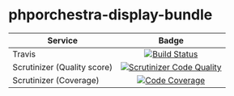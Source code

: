 phporchestra-display-bundle
===========================

| Service       | Badge         |
| ------------- |:-------------:|
| Travis | [![Build Status](https://magnum.travis-ci.com/open-orchestra/open-orchestra-display-bundle.svg?token=jFMwikTSYoZgNjR86FGs&branch=master)](https://magnum.travis-ci.com/open-orchestra/open-orchestra-display-bundle) |
| Scrutinizer (Quality score) | [![Scrutinizer Code Quality](https://scrutinizer-ci.com/g/open-orchestra/open-orchestra-display-bundle/badges/quality-score.png?b=master)](https://scrutinizer-ci.com/g/open-orchestra/open-orchestra-display-bundle/?branch=master) |
| Scrutinizer (Coverage) | [![Code Coverage](https://scrutinizer-ci.com/g/open-orchestra/open-orchestra-display-bundle/badges/coverage.png?b=master)](https://scrutinizer-ci.com/g/open-orchestra/open-orchestra-display-bundle/?branch=master) |
